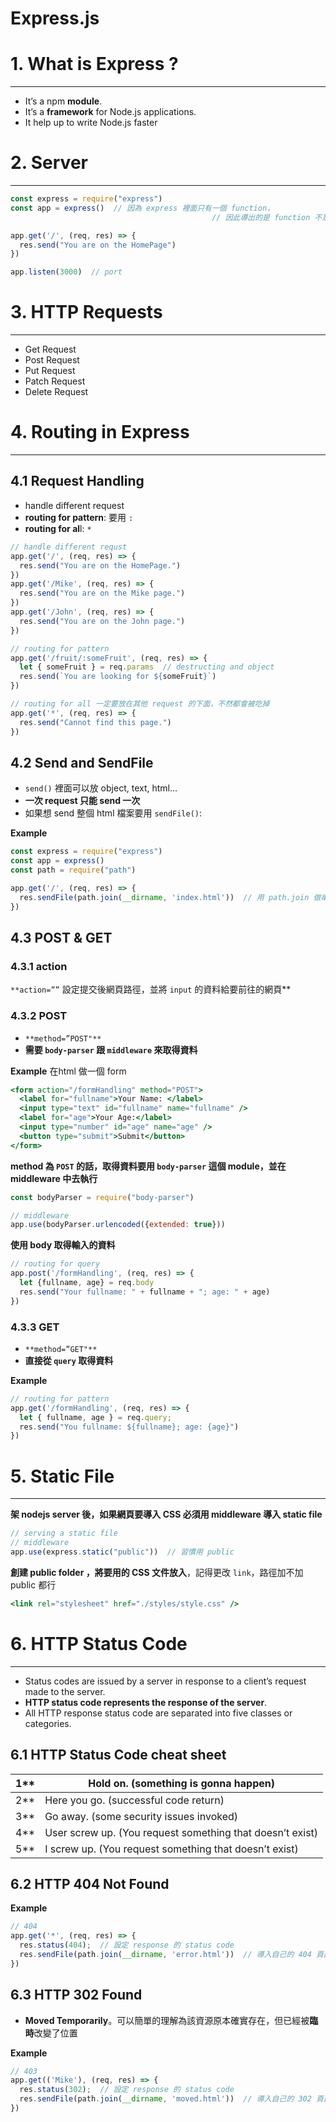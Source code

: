 # Express.js

# 1. What is Express ?

---

- It’s a npm **module**.
- It’s a **framework** for Node.js applications.
- It help up to write Node.js faster

# 2. Server

---

```jsx
const express = require("express")
const app = express()  // 因為 express 裡面只有一個 function，
											 // 因此導出的是 function 不是 object

app.get('/', (req, res) => {
  res.send("You are on the HomePage")
})

app.listen(3000)  // port
```

# 3. HTTP Requests

---

- Get Request
- Post Request
- Put Request
- Patch Request
- Delete Request

# 4. Routing in Express

---

## 4.1  **Request Handling**

- handle different request
- **routing for pattern**: 要用 `:`
- **routing for al**l: `*`

```jsx
// handle different requst
app.get('/', (req, res) => {
  res.send("You are on the HomePage.")
})
app.get('/Mike', (req, res) => {
  res.send("You are on the Mike page.")
})
app.get('/John', (req, res) => {
  res.send("You are on the John page.")
})

// routing for pattern
app.get('/fruit/:someFruit', (req, res) => {
  let { someFruit } = req.params  // destructing and object
  res.send(`You are looking for ${someFruit}`)
})

// routing for all 一定要放在其他 request 的下面，不然都會被吃掉
app.get('*', (req, res) => {
  res.send("Cannot find this page.")
})
```

## 4.2  Send and SendFile

- `send()` 裡面可以放 object, text, html...
- **一次 request 只能 send 一次**
- 如果想 send 整個 html 檔案要用 `sendFile()`:

**Example**

```jsx
const express = require("express")
const app = express() 
const path = require("path")

app.get('/', (req, res) => {
  res.sendFile(path.join(__dirname, 'index.html'))  // 用 path.join 做串接
})
```

## 4.3 POST & GET

### 4.3.1  action

`**action=””` 設定提交後網頁路徑，並將 `input` 的資料給要前往的網頁**

### 4.3.2  POST

- `**method=”POST"**`
- **需要 `body-parser` 跟 `middleware` 來取得資料**

**Example** 在html 做一個 form

```jsx
<form action="/formHandling" method="POST">
  <label for="fullname">Your Name: </label>
  <input type="text" id="fullname" name="fullname" />
  <label for="age">Your Age:</label>
  <input type="number" id="age" name="age" />
  <button type="submit">Submit</button>
</form> 
```

**method 為 `POST`  的話，取得資料要用 `body-parser` 這個 module，並在 middleware 中去執行**

```jsx
const bodyParser = require("body-parser")

// middleware
app.use(bodyParser.urlencoded({extended: true}))
```

**使用 body 取得輸入的資料**

```jsx
// routing for query
app.post('/formHandling', (req, res) => {
  let {fullname, age} = req.body
  res.send("Your fullname: " + fullname + "; age: " + age)
})
```

### 4.3.3  GET

- `**method=”GET"**`
- **直接從 `query` 取得資料**

**Example**

```jsx
// routing for pattern
app.get('/formHandling', (req, res) => {
  let { fullname, age } = req.query;
  res.send("You fullname: ${fullname}; age: {age}")
})
```

# 5. Static File

---

**架 nodejs server 後，如果網頁要導入 CSS 必須用 middleware 導入 static file** 

```jsx
// serving a static file
// middleware
app.use(express.static("public"))  // 習慣用 public
```

**創建 public folder ，將要用的 CSS 文件放入**，記得更改 `link`，路徑加不加 public 都行

```jsx
<link rel="stylesheet" href="./styles/style.css" /> 
```

# 6. HTTP Status Code

---

- Status codes are issued by a server in response to a client’s request made to the server.
- **HTTP status code represents the response of the server**.
- All HTTP response status code are separated into five classes or categories.

## 6.1 HTTP Status Code cheat sheet

| 1** | Hold on. (something is gonna happen) |
| --- | --- |
| 2** | Here you go. (successful code return) |
| 3** | Go away. (some security issues invoked) |
| 4**  | User screw up. (You request something that doesn’t exist) |
| 5** | I  screw up. (You request something that doesn’t exist) |

## 6.2 HTTP 404 Not Found

**Example**

```jsx
// 404
app.get('*', (req, res) => {
  res.status(404);  // 設定 response 的 status code
  res.sendFile(path.join(__dirname, 'error.html'))  // 導入自己的 404 頁面
})
```

## 6.3  HTTP 302 Found

- **Moved Temporarily**。可以簡單的理解為該資源原本確實存在，但已經被**臨時**改變了位置

**Example**

```jsx
// 403
app.get(('Mike'), (req, res) => {
  res.status(302);  // 設定 response 的 status code
  res.sendFile(path.join(__dirname, 'moved.html'))  // 導入自己的 302 頁面
})
```
